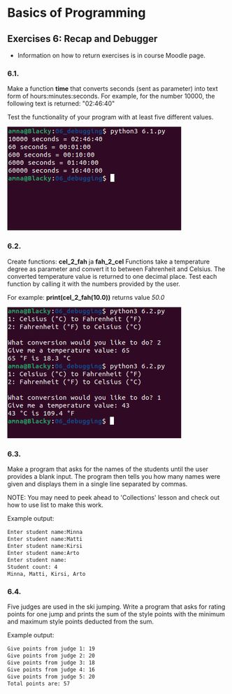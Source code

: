# Basics of Programming

## Exercises 6: Recap and Debugger
* Information on how to return exercises is in course Moodle page.

### 6.1.
Make a function **time** that converts seconds (sent as parameter) into text form of hours:minutes:seconds. For example, for the number 10000, the following text is returned: "02:46:40"

Test the functionality of your program with at least five different values.

![Screenshot 6.1](6.1.png)


### 6.2.
Create functions: **cel_2_fah** ja **fah_2_cel**
Functions take a temperature degree as parameter and convert it to between Fahrenheit and Celsius. The converted temperature value is returned to one decimal place.
Test each function by calling it with the numbers provided by the user.

For example: **print(cel_2_fah(10.0))** returns value *50.0*

![Screenshot 6.2](6.2.png)

### 6.3.
Make a program that asks for the names of the students until the user provides a blank input. The program then tells you how many names were given and displays them in a single line separated by commas.

NOTE: You may need to peek ahead to 'Collections' lesson and check out how to use list to make this work.

Example output:

    Enter student name:Minna
    Enter student name:Matti
    Enter student name:Kirsi
    Enter student name:Arto
    Enter student name:
    Student count: 4
    Minna, Matti, Kirsi, Arto

### 6.4.
Five judges are used in the ski jumping. Write a program that asks for rating points for one jump and prints the sum of the style points with the minimum and maximum style points deducted from the sum.

Example output:

    Give points from judge 1: 19
    Give points from judge 2: 20
    Give points from judge 3: 18
    Give points from judge 4: 16
    Give points from judge 5: 20
    Total points are: 57
